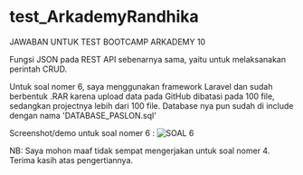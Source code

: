 # test_ArkademyRandhika
JAWABAN UNTUK TEST BOOTCAMP ARKADEMY 10

Fungsi JSON pada REST API sebenarnya sama, yaitu untuk melaksanakan perintah CRUD.

Untuk soal nomer 6, saya menggunakan framework Laravel dan sudah berbentuk .RAR karena upload data pada GitHub dibatasi pada 100 file, sedangkan projectnya lebih dari 100 file. Database nya pun sudah di include dengan nama 'DATABASE_PASLON.sql'

Screenshot/demo untuk soal nomer 6 : 
![SOAL 6](https://user-images.githubusercontent.com/50265981/57179371-79965580-6ea7-11e9-8c14-ede53d771ab8.png)

NB: Saya mohon maaf tidak sempat mengerjakan untuk soal nomer 4. Terima kasih atas pengertiannya.
